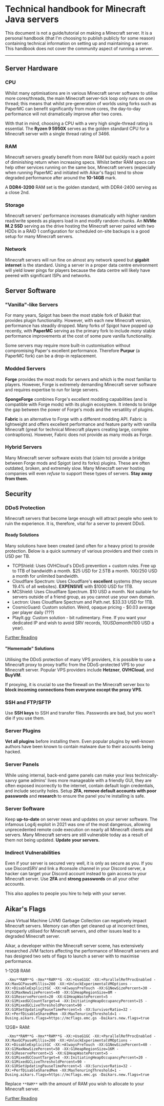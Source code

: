# Technical handbook for Minecraft Java servers

This document is not a guide/tutorial on making a Minecraft server. It is a personal handbook (that I'm choosing to publish publicly for some reason) containing technical information on setting up and maintaining a server. This handbook does not cover the community aspect of running a server.

___

## Server Hardware

### CPU

Whilst many optimisations are in various Minecraft server software to utilise more cores/threads, the main Minecraft server-tick loop only runs on one thread; this means that whilst pre-generation of worlds using forks such as PaperMC can benefit significantly from more cores, the day-to-day performance will not dramatically improve after two cores.

With that in mind, choosing a CPU with a very high single-thread rating is essential. The **Ryzen 9 5950X** serves as the golden standard CPU for a Minecraft server with a single thread rating of 3466.

### RAM

Minecraft servers greatly benefit from more RAM but quickly reach a point of diminishing return when increasing specs. Whilst better RAM specs can help other services running on the same box, Minecraft servers (especially when running PaperMC and initiated with Aikar's flags) tend to show degraded performance after around the **10-14GB** mark.

A **DDR4-3200** RAM set is the golden standard, with DDR4-2400 serving as a close 2nd.

### Storage

Minecraft servers' performance increases dramatically with higher random read/write speeds as players load in and modify random chunks. An **NVMe M.2 SSD** serving as the drive hosting the Minecraft server paired with two HDDs in a RAID 1 configuration for scheduled on-site backups is a good setup for many Minecraft servers.

### Network

Minecraft servers will run fine on almost any network speed but **gigabit internet** is the standard. Using a server in a proper data centre environment will yield lower pings for players because the data centre will likely have peered with significant ISPs and networks.

## Server Software

### "Vanilla"-like Servers

For many years, Spigot has been the most stable fork of Bukkit that provides plugin functionality. However, with each new Minecraft version, performance has steadily dropped. Many forks of Spigot have popped up recently, with **PaperMC** serving as the primary fork to include *many* stable performance improvements at the cost of some pure vanilla functionality.

Some servers may require more built-in customisation without compromising Paper's excellent performance. Therefore **Purpur** (a PaperMC fork) can be a drop-in replacement.

### Modded Servers

**Forge** provides the most mods for servers and which is the most familiar to players. However, Forge is extremely demanding Minecraft server software and requires expertise to run for large servers.

**SpongeForge** combines Forge's excellent modding capabilities (and is compatible with Forge mods) with its plugin ecosystem. It intends to bridge the gap between the power of Forge's mods and the versatility of plugins.

**Fabric** is an alternative to Forge with a different modding API. Fabric is lightweight and offers excellent performance and feature parity with vanilla Minecraft (great for technical Minecraft players creating large, complex contraptions). However, Fabric does not provide as many mods as Forge.

### Hybrid Servers

Many Minecraft server software exists that (claim to) provide a bridge between Forge mods and Spigot (and its forks) plugins. These are often outdated, broken, and extremely slow. Many Minecraft server hosting companies will even *refuse* to support these types of servers. **Stay away from them.**

## Security

### DDoS Protection

Minecraft servers that become large enough will attract people who seek to ruin the experience. It is, therefore, vital for a server to prevent DDoS.

#### Ready Solutions

Many solutions have been created (and often for a heavy price) to provide protection. Below is a quick summary of various providers and their costs in USD per TB.

+ TCPShield: Uses OVHCloud's DDoS prevention + custom rules. Free up to 1TB of bandwidth a month. $25 USD for 2.5TB a month. $100/$250 USD a month for unlimited bandwidth.
+ Cloudflare Spectrum: Uses Cloudflare's **excellent** systems (they secure 19.4% of all websites). **EXPENSIVE** with $1000 USD for 1TB.
+ MCShield: Uses Cloudflare Spectrum. $10 USD a month. Not suitable for servers outside of a friend group, as you cannot use your own domain.
+ Lectron: Uses Cloudflare Spectrum and Path.net. $33.33 USD for 1TB.
+ CosmicGuard: Custom solution. Weird, opaque pricing - $0.03 average per player daily (???)
+ PlayIt.gg: Custom solution - bit rudimentary. Free. If you want your dedicated IP and wish to avoid SRV records, $10 USD a month ($100 USD a year).

[Further Reading](https://github.com/BlockhostOfficial/ddos-prot-mc-servers "Further Reading")

#### "Homemade" Solutions

Utilising the DDoS protection of many VPS providers, it is possible to use a Minecraft proxy to proxy traffic from the DDoS-protected VPS to your Minecraft server. Popular VPS providers include **Hetzner**, **OVHCloud**, and **BuyVM**.

If proxying, it is crucial to use the firewall on the Minecraft server box to **block incoming connections from everyone except the proxy VPS**.

### SSH and FTP/SFTP

Use **SSH keys** to SSH and transfer files. Passwords are bad, but you won't die if you use them.

### Server Plugins

**Vet all plugins** before installing them. Even popular plugins by well-known authors have been known to contain malware due to their accounts being hacked.

### Server Panels

While using internal, back-end game panels can make your less technically-savvy game admins' lives more manageable with a friendly GUI, they are often exposed incorrectly to the internet, contain default login credentials, and include security holes. Setup **2FA**, **remove default accounts with poor passwords** and **research** to ensure the panel you're installing is safe.

### Server Software

Keep **up-to-date** on server news and updates on your server software. The infamous Log4j exploit in 2021 was one of the most dangerous, allowing unprecedented remote code execution on nearly all Minecraft clients and servers. Many Minecraft servers are still vulnerable today as a result of them not being updated. **Update your servers.**

### Indirect Vulnerabilities

Even if your server is secured very well, it is only as secure as you. If you use DiscordSRV and link a #console channel in your Discord server, a hacker can target your Discord account instead to gain access to your Minecraft server. Use **2FA** and **strong passwords** on all your other accounts. 

This also applies to people you hire to help with your server.

## Aikar's Flags

Java Virtual Machine (JVM) Garbage Collection can negatively impact Minecraft servers. Memory can often get cleaned up at incorrect times, improperly utilised for Minecraft servers, and other issues lead to a degraded Minecraft server.

Aikar, a developer within the Minecraft server scene, has extensively researched JVM factors affecting the performance of Minecraft servers and has designed two sets of flags to launch a server with to maximise performance.

1-12GB RAM:

` -Xms**RAM**G -Xmx**RAM**G -XX:+UseG1GC -XX:+ParallelRefProcEnabled -XX:MaxGCPauseMillis=200 -XX:+UnlockExperimentalVMOptions -XX:+DisableExplicitGC -XX:+AlwaysPreTouch -XX:G1NewSizePercent=30 -XX:G1MaxNewSizePercent=40 -XX:G1HeapRegionSize=8M -XX:G1ReservePercent=20 -XX:G1HeapWastePercent=5 -XX:G1MixedGCCountTarget=4 -XX:InitiatingHeapOccupancyPercent=15 -XX:G1MixedGCLiveThresholdPercent=90 -XX:G1RSetUpdatingPauseTimePercent=5 -XX:SurvivorRatio=32 -XX:+PerfDisableSharedMem -XX:MaxTenuringThreshold=1 -Dusing.aikars.flags=https://mcflags.emc.gs -Daikars.new.flags=true`

12GB+ RAM:

` -Xms**RAM**G -Xmx**RAM**G -XX:+UseG1GC -XX:+ParallelRefProcEnabled -XX:MaxGCPauseMillis=200 -XX:+UnlockExperimentalVMOptions -XX:+DisableExplicitGC -XX:+AlwaysPreTouch -XX:G1NewSizePercent=40 -XX:G1MaxNewSizePercent=50 -XX:G1HeapRegionSize=16M -XX:G1ReservePercent=15 -XX:G1HeapWastePercent=5 -XX:G1MixedGCCountTarget=4 -XX:InitiatingHeapOccupancyPercent=20 -XX:G1MixedGCLiveThresholdPercent=90 -XX:G1RSetUpdatingPauseTimePercent=5 -XX:SurvivorRatio=32 -XX:+PerfDisableSharedMem -XX:MaxTenuringThreshold=1 -Dusing.aikars.flags=https://mcflags.emc.gs -Daikars.new.flags=true`

Replace `**RAM**` with the amount of RAM you wish to allocate to your Minecraft server.

[Further Reading](https://aikar.co/2018/07/02/tuning-the-jvm-g1gc-garbage-collector-flags-for-minecraft/ "Further Reading")
